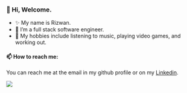 ### 👋 Hi, Welcome.
- ✨ My name is Rizwan.
- 🌱 I’m a full stack software engineer.
- 🌠 My hobbies include listening to music, playing video games, and working out.

#### 📫 How to reach me:
You can reach me at the email in my github profile or on my [Linkedin](https://www.linkedin.com/in/muhammad-rizwan-3886511b9/).

<a href="https://github.com/xRizwan/xRizwan">
  <img align="center" src="https://github-readme-stats.vercel.app/api/top-langs/?username=xRizwan&hide=ShaderLab,html,CSS&title_color=ffffff&text_color=c9cacc&icon_color=2bbc8a&bg_color=1d1f21&langs_count=4" />
</a>
